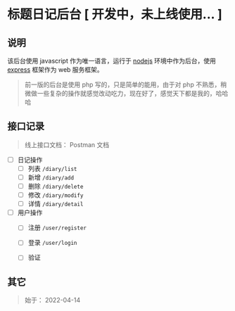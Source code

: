 # 标题日记后台 [ 开发中，未上线使用... ]

## 说明
该后台使用 javascript 作为唯一语言，运行于 [nodejs](https://github.com/nodejs/node) 环境中作为后台，使用 [express](https://github.com/expressjs/express) 框架作为 web 服务框架。
> 前一版的后台是使用 php 写的，只是简单的能用，由于对 php 不熟悉，稍微做一些复杂的操作就感觉改动吃力，现在好了，感觉天下都是我的，哈哈哈


## 接口记录
> 线上接口文档： Postman 文档 []()

- [ ] 日记操作
  - [ ] 列表 `/diary/list`
  - [ ] 新增 `/diary/add`
  - [ ] 删除 `/diary/delete`
  - [ ] 修改 `/diary/modify`
  - [ ] 详情 `/diary/detail`

- [ ] 用户操作
  - [ ] 注册 `/user/register`
  - [ ] 登录 `/user/login`
  - [ ] 验证 


## 其它
> 始于： 2022-04-14
